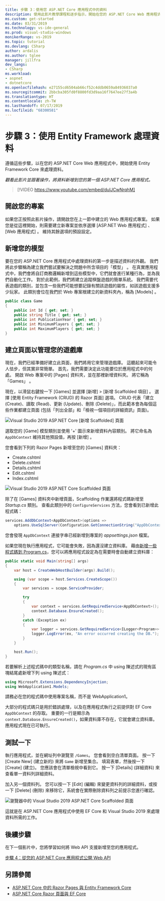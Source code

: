 ```yaml
---
title: 步驟 3：使用您 ASP.NET Core 應用程式中的資料
description: 使用此影片教學課程和逐步指示，開始在您的 ASP.NET Core Web 應用程式中使用 Entity Framework Core 處理資料。
ms.custom: get-started
ms.date: 03/31/2019
ms.technology: vs-ide-general
ms.prod: visual-studio-windows
monikerRange: vs-2019
ms.topic: tutorial
ms.devlang: CSharp
author: ardalis
ms.author: tglee
manager: jillfra
dev_langs:
- CSharp
ms.workload:
- aspnet
- dotnetcore
ms.openlocfilehash: e27155cd6504ab66cf52c4ddb0659a84936037a0
ms.sourcegitcommit: 2bbcba305fd0f8800fd3d9aa16f7647ee27f3a4b
ms.translationtype: HT
ms.contentlocale: zh-TW
ms.lasthandoff: 07/17/2019
ms.locfileid: "68300581"
---
```

# <a name="step-3-work-with-data-using-entity-framework"></a>步驟 3：使用 Entity Framework 處理資料

遵循這些步驟，以在您的 ASP.NET Core Web 應用程式中，開始使用 Entity Framework Core 來處理資料。

_觀看此影片並跟著操作，將資料新增到您的第一個 ASP.NET Core 應用程式。_

> [!VIDEO https://www.youtube.com/embed/dulJCwNrqhM]

## <a name="open-your-project"></a>開啟您的專案

如果您正按照此影片操作，請開啟您在上一節中建立的 Web 應用程式專案。 如果您是從這裡開始，則需要建立新專案並依序選擇 [ASP.NET Web 應用程式]  、[Web 應用程式]  。 維持其餘選項的預設設定。

## <a name="add-your-model"></a>新增您的模型

要在您的 ASP.NET Core 應用程式中處理資料的第一步是描述資料的外觀。 我們將此步驟稱為建立我們嘗試要解決之問題中所含項目的「模型」  。 在真實應用程式中，我們會將自訂商務邏輯新增到這些模型中，它們就會進行某種行為，並為我們自動化工作。 對於此範例，我們將建立追蹤棋盤遊戲的簡單系統。 我們需要代表遊戲的類別，並包含一些我們可能想要記錄有關該遊戲的屬性，如該遊戲支援多少玩家。 此類別會位在我們於 Web 專案根建立的新資料夾內，稱為 [Models]  。

```csharp
public class Game
{
    public int Id { get; set; }
    public string Title { get; set; }
    public int PublicationYear { get; set; }
    public int MinimumPlayers { get; set; }
    public int MaximumPlayers { get; set; }
}
```

## <a name="create-the-pages-to-manage-your-game-library"></a>建立頁面以管理您的遊戲庫

現在，我們已經準備好建立此頁面，我們將用它來管理遊戲庫。 這聽起來可能令人怯步，但其實非常簡單。 首先，我們需要決定此功能要位於應用程式中的何處。 開啟 Web 專案中的 [Pages] 資料夾，並在那裡新增資料夾。 將它稱為「Games」  。

現在，以滑鼠右鍵按一下 [Games] 並選擇 [新增]   > [新增 Scaffolded 項目]  。 選擇 [使用 Entity Framework (CRUD) 的 Razor 頁面]  選項。 CRUD 代表「建立 (Create)、讀取 (Read)、更新 (Update)、刪除 (Delete)」，而此範本會為每個這些作業都建立頁面 (包括「列出全部」和「檢視一個項目的詳細資訊」頁面)。

![Visual Studio 2019 ASP.NET Core [新增 Scaffolded] 頁面](media/vs-2019/vs2019-add-scaffold.png)

選取您的 [Game] 模型類別並使用 '+' 圖示來新增資料內容類別。 將它命名為 `AppDbContext` 維持其他預設值，再按 [新增]  。

您會看到下列的 Razor Pages 新增至您的 [Games] 資料夾：

- Create.cshtml
- Delete.cshtml
- Details.cshtml
- Edit.cshtml
- Index.cshtml

![Visual Studio 2019 ASP.NET Core Scaffolded 頁面](media/vs-2019/vs2019-scaffolded-pages.png)

除了在 [Games]  資料夾中新增頁面，Scaffolding 作業還將程式碼新增至 *Startup.cs* 類別。 查看此類別中的 `ConfigureServices` 方法，您會看到已新增此程式碼：

```csharp
services.AddDbContext<AppDbContext>(options =>
    options.UseSqlServer(Configuration.GetConnectionString("AppDbContext")));
```

您會發現 `AppDbContext` 連接字串已經新增到專案的 *appsettings.json* 檔案。

如果您現在執行應用程式，它可能會失敗，因為還沒建立資料庫。 藉由[新增一些程式碼到 Program.cs](/aspnet/core/data/ef-rp/intro?view=aspnetcore-2.1&tabs=visual-studio#update-main)，您可以將應用程式設定為在需要時會自動建立資料庫：

```csharp
public static void Main(string[] args)
{
    var host = CreateWebHostBuilder(args).Build();

    using (var scope = host.Services.CreateScope())
    {
        var services = scope.ServiceProvider;

        try
        {
            var context = services.GetRequiredService<AppDbContext>();
            context.Database.EnsureCreated();
        }
        catch (Exception ex)
        {
            var logger = services.GetRequiredService<ILogger<Program>>();
            logger.LogError(ex, "An error occurred creating the DB.");
        }
    }

    host.Run();
}
```

若要解析上述程式碼中的類型名稱，請在 *Program.cs* 中 using 陳述式的現有區塊結尾處新增下列 using 陳述式：

```csharp
using Microsoft.Extensions.DependencyInjection;
using WebApplication1.Models;
```

請務必在您的程式碼中使用專案名稱，而不是 WebApplication1。

大部分的程式碼只是用於錯誤處理，以及在應用程式執行之前提供對 EF Core `AppDbContext` 的存取。 重要的一行是顯示為 `context.Database.EnsureCreated()`，如果資料庫不存在，它就會建立資料庫。 應用程式現在已可執行。

## <a name="test-it-out"></a>測試一下

執行應用程式，並在網址列中瀏覽至 `/Games`。 您會看到空白清單頁面。 按一下 [Create New]  \(建立新的\) 來將 `Game` 新增至集合。 填寫表單，然後按一下 [Create]  \(建立\)。 您應該會在清單檢視中看到它。 按一下 [Details]  \(詳細資料\) 來查看單一資料列詳細資料。

加入另一個資料列。 您可以按一下 [Edit]  \(編輯\) 來變更資料列的詳細資料，或按一下 [Delete]  \(刪除\) 來移除它，系統會在實際刪除資料列之前提示您進行確認。

![瀏覽器中的 Visual Studio 2019 ASP.NET Core Scaffolded 頁面](media/vs-2019/vs2019-game-list.png)

這就是在 ASP.NET Core 應用程式中使用 EF Core 和 Visual Studio 2019 來處理資料所需的工作。

## <a name="next-steps"></a>後續步驟

在下一個影片中，您將學習如何將 Web API 支援新增至您的應用程式。

[步驟 4：從您的 ASP.NET Core 應用程式公開 Web API](tutorial-aspnet-core-ef-step-04.md)

## <a name="see-also"></a>另請參閱

- [ASP.NET Core 中的 Razor Pages 與 Entity Framework Core](/aspnet/core/data/ef-rp/intro?view=aspnetcore-2.1&tabs=visual-studio)
- [ASP.NET Core Razor 頁面與 EF Core](/aspnet/core/data/?view=aspnetcore-2.1)
